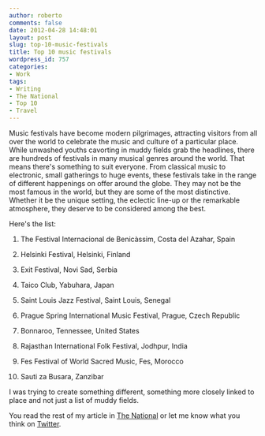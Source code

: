 ```yaml
---
author: roberto
comments: false
date: 2012-04-28 14:48:01
layout: post
slug: top-10-music-festivals
title: Top 10 music festivals
wordpress_id: 757
categories:
- Work
tags:
- Writing
- The National
- Top 10
- Travel
---
```


Music festivals have become modern pilgrimages, attracting visitors from all over the world to celebrate the music and culture of a particular place. While unwashed youths cavorting in muddy fields grab the headlines, there are hundreds of festivals in many musical genres around the world. That means there's something to suit everyone. From classical music to electronic, small gatherings to huge events, these festivals take in the range of different happenings on offer around the globe. They may not be the most famous in the world, but they are some of the most distinctive. Whether it be the unique setting, the eclectic line-up or the remarkable atmosphere, they deserve to be considered among the best.

Here's the list:



	
  1. The Festival Internacional de Benicàssim, Costa del Azahar, Spain

	
  2. Helsinki Festival, Helsinki, Finland

	
  3. Exit Festival, Novi Sad, Serbia

	
  4. Taico Club, Yabuhara, Japan

	
  5. Saint Louis Jazz Festival, Saint Louis, Senegal

	
  6. Prague Spring International Music Festival, Prague, Czech Republic

	
  7. Bonnaroo, Tennessee, United States

	
  8. Rajasthan International Folk Festival, Jodhpur, India

	
  9. Fes Festival of World Sacred Music, Fes, Morocco

	
  10. Sauti za Busara, Zanzibar


I was trying to create something different, something more closely linked to place and not just a list of muddy fields.


You read the rest of my article in [The National](http://www.thenational.ae/lifestyle/travel/top-10-music-festivals#full) or let me know what you think on [Twitter](https://twitter.com/#!/robertocarroll).
